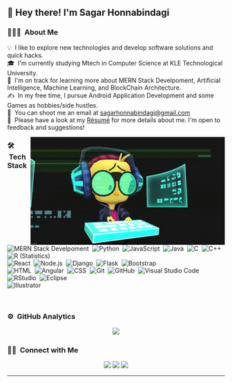 <h2>👋 Hey there! I'm Sagar Honnabindagi</h2>


### 👨🏻‍💻 &nbsp;About Me

💡  &nbsp;I like to explore new technologies and develop software solutions and quick hacks.\
🎓 &nbsp;I'm currently studying Mtech in Computer Science at KLE Technological University.\
🌱 &nbsp;I'm on track for learning more about MERN Stack Develpoment, Artificial Intelligence, Machine Learning, and BlockChain Architecture.\
✍️ &nbsp;In my free time, I pursue Android Application Development and some Games as hobbies/side hustles.\
💬 &nbsp;You can shoot me an email at sagarhonnabindagi@gmail.com\
📄 &nbsp;Please have a look at my [Résumé](https://github.com/Sagarfh/MyResume/blob/main/Sagar_Honnabindagi_KLE%20Tech%20University.pdf) for more details about me. I'm open to feedback and suggestions!

<img alt="Coding" src="https://github.com/Sagarfh/MyResume/blob/main/code.gif" align="right" width="450px" height="250px"/>


### 🛠 &nbsp;Tech Stack


![MERN Stack Develpoment](https://img.shields.io/badge/-MERN%20Stack%20Develpoment-darkblue)&nbsp;
![Python](https://img.shields.io/badge/-Python-05122A?style=flat&logo=python)&nbsp;
![JavaScript](https://img.shields.io/badge/-JavaScript-05122A?style=flat&logo=javascript)&nbsp;
![Java](https://img.shields.io/badge/-Java-05122A?style=flat&logo=Java&logoColor=FFA518)&nbsp;
![C](https://img.shields.io/badge/-C-05122A?style=flat&logo=C&logoColor=A8B9CC)&nbsp;
![C++](https://img.shields.io/badge/-C++-05122A?style=flat&logo=C%2B%2B&logoColor=00599C)&nbsp;
![R (Statistics)](https://img.shields.io/badge/-R-05122A?style=flat&logo=R&logoColor=276DC3)\
![React](https://img.shields.io/badge/-React-05122A?style=flat&logo=react)&nbsp;
![Node.js](https://img.shields.io/badge/-Node.js-05122A?style=flat&logo=node.js)&nbsp;
![Django](https://img.shields.io/badge/-Django-05122A?style=flat&logo=django&logoColor=092E20)&nbsp;
![Flask](https://img.shields.io/badge/-Flask-05122A?style=flat&logo=flask)&nbsp;
![Bootstrap](https://img.shields.io/badge/-Bootstrap-05122A?style=flat&logo=bootstrap&logoColor=563D7C)\
![HTML](https://img.shields.io/badge/-HTML-05122A?style=flat&logo=HTML5)&nbsp;
![Angular](https://img.shields.io/badge/-AngularJS-darkblue)&nbsp;
![CSS](https://img.shields.io/badge/-CSS-05122A?style=flat&logo=CSS3&logoColor=1572B6)&nbsp;
![Git](https://img.shields.io/badge/-Git-05122A?style=flat&logo=git)&nbsp;
![GitHub](https://img.shields.io/badge/-GitHub-05122A?style=flat&logo=github)&nbsp;
![Visual Studio Code](https://img.shields.io/badge/-Visual%20Studio%20Code-05122A?style=flat&logo=visual-studio-code&logoColor=007ACC)&nbsp;
![RStudio](https://img.shields.io/badge/-RStudio-05122A?style=flat&logo=rstudio)&nbsp;
![Eclipse](https://img.shields.io/badge/-Eclipse-05122A?style=flat&logo=eclipse-ide&logoColor=2C2255)\
![Illustrator](https://img.shields.io/badge/-Illustrator-05122A?style=flat&logo=adobe-illustrator)&nbsp;




&nbsp;&nbsp;&nbsp;
### ⚙️ &nbsp;GitHub Analytics

<p align="center">
<a href="https://github.com/Sagarfh">
  <img height="180em" src="https://github-readme-stats-eight-theta.vercel.app/api?username=Sagarfh&show_icons=true&theme=algolia&include_all_commits=true&count_private=true"/>
</a>
</p>

### 🤝🏻 &nbsp;Connect with Me

<p align="center">
<a href="https://www.linkedin.com/in/sagarhonnabindagi/"><img src="https://img.shields.io/badge/-Sagar%20Honnabindagi-0077B5?style=flat&logo=Linkedin&logoColor=white"/></a>
<a href="mailto:sagarhonnabindagi@gmail.com"><img src="https://img.shields.io/badge/-sagarhonnabindagi@gmail.com-D14836?style=flat&logo=Gmail&logoColor=white"/></a>
<a href="https://www.facebook.com/sagar.honnabindagi.9/"><img src="https://img.shields.io/badge/-@SagarHonnabindagi-1877F2?style=flat&logo=Facebook&logoColor=white"/></a>
</p>

-----
